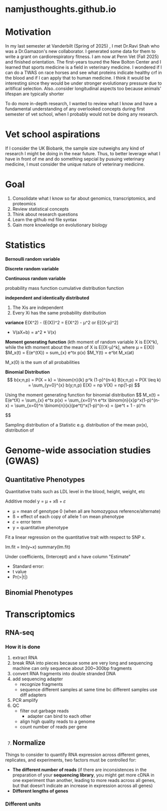 # namjusthoughts.github.io

# Motivation

In my last semester at Vanderbilt (Spring of 2025) , I met Dr.Ravi Shah who was a Dr.Gamazon's new collaborator. I generated some data for them to write a grant on cardiorespiratory fitness. I am now at Penn Vet (Fall 2025) and finished orientation. The first-years toured the New Bolton Center and I learned that sports medicine is a field in veterinary medicine. I wondered if I can do a TWAS on race horses and see what proteins indicate healthy crf in the blood and if I can apply that to human medicine. I think it would be interesting since they would be under stronger evolutionary pressure due to aritifical selection. Also..consider longitudinal aspects too because animals' lifespan are typically shorter

To do more in-depth research, I wanted to review what I know and have a fundamental understanding of any overlooked concepts during first semester of vet school, when I probably would not be doing any research. 


# Vet school aspirations

If I consider the UK Biobank, the sample size outweighs any kind of research I might be doing in the near future. Thus, to better leverage what I have in front of me and do something sepcial by pusuing veterinary medicine, I must consider the unique nature of veterinary medicine. 

# Goal
1. Consolidate what I know so far about genomics, transcriptomics, and proteomics
2. Review statistical concepts
3. Think about research questions
4. Learn the github md file syntax
5. Gain more knowledge on evolutionary biology

# Statistics

**Bernoulli random variable**

**Discrete random variable**

**Continuous random variable** 

probability mass function
cumulative distribution function

**independent and identically distributed**
1. The Xis are independent
2. Every Xi has the same probability distribution

**variance**
E(X^2) - (E(X))^2 = E(X^2) - µ^2
or 
E[(X-µ)^2]
- V(aX+b) = a^2 * V(x)


**Moment generating function**
(kth moment of random variable X is E(X^k), while the kth moment about the mean of X is E[(X-µ)^k], where µ = E(X))
$M_x(t) = E(e^(tX)) = sum_{x} e^tx p(x)
$M_Y(t) = e^bt M_x(at)

M_x(0) is the sum of all probabilities

**Binomial Distribution**
$$
b(x;n,p) = P(X = k) = \binom{n}{k} p^k (1-p)^{n-k}
B(x;n,p) = P(X \leq k) = \sum_{y=0}^{x} b(y;n,p)
E(X) = np
V(X) = np(1-p)
$$

Using the moment generating function for binomial distribution
$$
M_x(t) = E(e^tX) = \sum_{x} e^tx p(x) = \sum_{x=0}^n e^tx \binom{n}{x}p^x(1-p)^(n-x) = \sum_{x=0}^n \binom{n}{x}(pe^t)^x(1-p)^(n-x) = (pe^t + 1 - p)^n

$$




Sampling distribution of a Statistic
e.g. distribution of the mean px(x), distribution of 

# Genome-wide association studies (GWAS)

## Quantitative Phenotypes
Quantitative traits such as LDL level in the blood, height, weight, etc

Additive model
y = µ + xß + 𝜀 
- µ = mean of genotype 0 (when all are homozygous reference/alternate)
- ß = effect of each copy of allele 1 on mean phenotype
- 𝜀 = error term 
- y = quantitative phenotype

Fit a linear regression on the quantitative trait with respect to SNP x.

lm.fit = lm(y~x)
summary(lm.fit)

Under coefficients, (Intercept) and x have column "Estimate"
- Standard error: 
- t value
- Pr(>|t|)


## Binomial Phenotypes


# Transcriptomics

## RNA-seq

### How it is done
1. extract RNA
2. break RNA into pieces because some are very long and sequencing machine can only sequence about 200~300bp fragments
3. convert RNA fragments into double stranded DNA
4. add sequencing adapter
   - recognize fragments
   - sequence different samples at same time bc different samples use diff adapters 
5. PCR amplify
6. QC
   - filter out garbage reads
     - adapter can bind to each other 
   - align high quality reads to a genome
   - count number of reads per gene
7. Normalize
    - 
   
Things to consider to quantify RNA expression across different genes, replicates, and experiments, two factors must be controlled for:
-	**The different number of reads** (if there are inconsistences in the preparation of your **sequencing library**, you might get more cDNA in one experiment than another, leading to more reads across all genes, but that doesn’t indicate an increase in expression across all genes)
-	**Different lengths of genes**


### Different units

